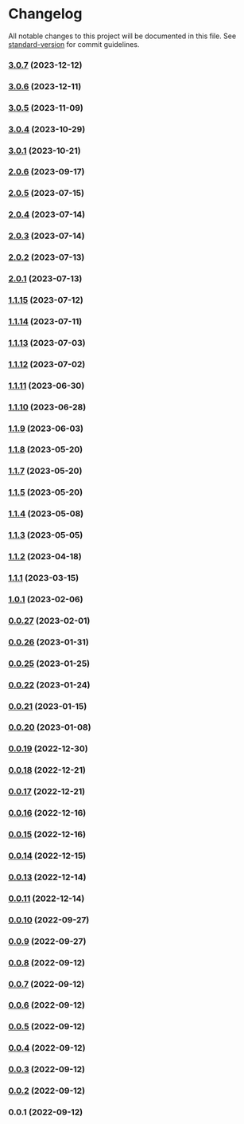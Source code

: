 # Changelog

All notable changes to this project will be documented in this file. See [standard-version](https://github.com/conventional-changelog/standard-version) for commit guidelines.

### [3.0.7](///compare/v3.0.6...v3.0.7) (2023-12-12)

### [3.0.6](///compare/v3.0.5...v3.0.6) (2023-12-11)

### [3.0.5](///compare/v3.0.4...v3.0.5) (2023-11-09)

### [3.0.4](///compare/v3.0.1...v3.0.4) (2023-10-29)

### [3.0.1](///compare/v2.0.6...v3.0.1) (2023-10-21)

### [2.0.6](///compare/v2.0.5...v2.0.6) (2023-09-17)

### [2.0.5](///compare/v2.0.4...v2.0.5) (2023-07-15)

### [2.0.4](///compare/v2.0.3...v2.0.4) (2023-07-14)

### [2.0.3](///compare/v2.0.2...v2.0.3) (2023-07-14)

### [2.0.2](///compare/v1.1.15...v2.0.2) (2023-07-13)

### [2.0.1](///compare/v1.1.15...v2.0.1) (2023-07-13)

### [1.1.15](///compare/v1.1.14...v1.1.15) (2023-07-12)

### [1.1.14](///compare/v1.1.13...v1.1.14) (2023-07-11)

### [1.1.13](///compare/v1.1.12...v1.1.13) (2023-07-03)

### [1.1.12](///compare/v1.1.10...v1.1.12) (2023-07-02)

### [1.1.11](///compare/v1.1.10...v1.1.11) (2023-06-30)

### [1.1.10](///compare/v1.1.9...v1.1.10) (2023-06-28)

### [1.1.9](///compare/v1.1.4...v1.1.9) (2023-06-03)

### [1.1.8](///compare/v1.1.7...v1.1.8) (2023-05-20)

### [1.1.7](///compare/v1.1.4...v1.1.7) (2023-05-20)

### [1.1.5](///compare/v1.1.4...v1.1.5) (2023-05-20)

### [1.1.4](///compare/v1.1.3...v1.1.4) (2023-05-08)

### [1.1.3](///compare/v1.1.2...v1.1.3) (2023-05-05)

### [1.1.2](///compare/v1.1.1...v1.1.2) (2023-04-18)

### [1.1.1](///compare/v1.0.1...v1.1.1) (2023-03-15)

### [1.0.1](///compare/v0.0.27...v1.0.1) (2023-02-06)

### [0.0.27](///compare/v0.0.26...v0.0.27) (2023-02-01)

### [0.0.26](///compare/v0.0.25...v0.0.26) (2023-01-31)

### [0.0.25](///compare/v0.0.22...v0.0.25) (2023-01-25)

### [0.0.22](///compare/v0.0.21...v0.0.22) (2023-01-24)

### [0.0.21](///compare/v0.0.20...v0.0.21) (2023-01-15)

### [0.0.20](///compare/v0.0.19...v0.0.20) (2023-01-08)

### [0.0.19](///compare/v0.0.18...v0.0.19) (2022-12-30)

### [0.0.18](///compare/v0.0.17...v0.0.18) (2022-12-21)

### [0.0.17](///compare/v0.0.16...v0.0.17) (2022-12-21)

### [0.0.16](///compare/v0.0.15...v0.0.16) (2022-12-16)

### [0.0.15](///compare/v0.0.14...v0.0.15) (2022-12-16)

### [0.0.14](///compare/v0.0.13...v0.0.14) (2022-12-15)

### [0.0.13](///compare/v0.0.10...v0.0.13) (2022-12-14)

### [0.0.11](///compare/v0.0.10...v0.0.11) (2022-12-14)

### [0.0.10](///compare/v0.0.9...v0.0.10) (2022-09-27)

### [0.0.9](///compare/v0.0.8...v0.0.9) (2022-09-27)

### [0.0.8](///compare/v0.0.7...v0.0.8) (2022-09-12)

### [0.0.7](///compare/v0.0.6...v0.0.7) (2022-09-12)

### [0.0.6](///compare/v0.0.5...v0.0.6) (2022-09-12)

### [0.0.5](///compare/v0.0.4...v0.0.5) (2022-09-12)

### [0.0.4](///compare/v0.0.3...v0.0.4) (2022-09-12)

### [0.0.3](///compare/v0.0.2...v0.0.3) (2022-09-12)

### [0.0.2](///compare/v0.0.1...v0.0.2) (2022-09-12)

### 0.0.1 (2022-09-12)

